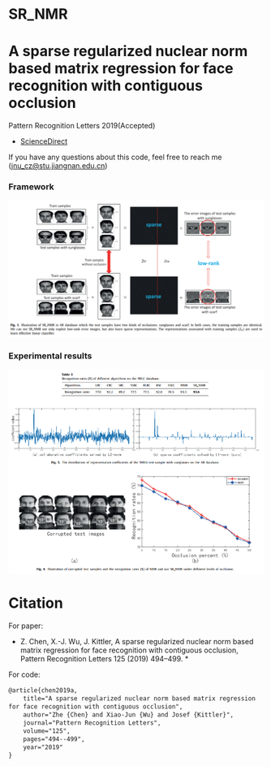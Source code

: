 # SR_NMR
# A sparse regularized nuclear norm based matrix regression for face recognition with contiguous occlusion
Pattern Recognition Letters 2019(Accepted)

- [ScienceDirect](https://www.sciencedirect.com/science/article/abs/pii/S0167865519301679)


If you have any questions about this code, feel free to reach me (jnu_cz@stu.jiangnan.edu.cn) 
### Framework


![](https://github.com/chenzhe207/SR_NMR/blob/master/framework.png)

### Experimental results

![](https://github.com/chenzhe207/SR_NMR/blob/master/experimental_result.png)

# Citation

For paper:

* Z. Chen, X.-J. Wu, J. Kittler, A sparse regularized nuclear norm based matrix regression for face recognition with contiguous occlusion, Pattern Recognition Letters 125 (2019) 494–499. *

For code:
```
@article{chen2019a,
	title="A sparse regularized nuclear norm based matrix regression for face recognition with contiguous occlusion",
	author="Zhe {Chen} and Xiao-Jun {Wu} and Josef {Kittler}",
	journal="Pattern Recognition Letters",
	volume="125",
	pages="494--499",
	year="2019"
}
```
